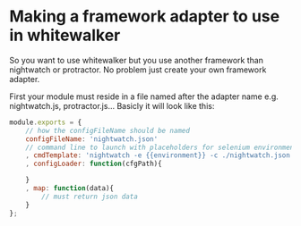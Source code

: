 # Making a framework adapter to use in whitewalker

So you want to use whitewalker but you use another framework than nightwatch or protractor.
No problem just create your own framework adapter.

First your module must reside in a file named after the adapter name e.g. nightwatch.js, protractor.js...
Basicly it will look like this:

```javascript
module.exports = {
	// how the configFileName should be named
	configFileName: 'nightwatch.json'
	// command line to launch with placeholders for selenium environment name and the testFilename to execute
	, cmdTemplate: 'nightwatch -e {{environment}} -c ./nightwatch.json -t {{testFilename}}'
	, configLoader: function(cfgPath){

	}
	, map: function(data){
		// must return json data
	}
};
```
